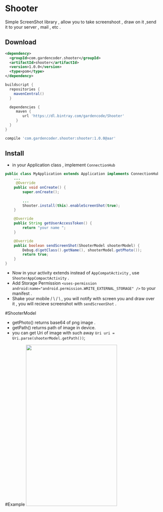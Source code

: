 Shooter
====

Simple ScreenShot library , allow you to take screenshoot , draw on it ,send it to your server , mail , etc . 


Download
--------
```xml
<dependency>
  <groupId>com.gardencoder.shooter</groupId>
  <artifactId>shooter</artifactId>
  <version>1.0.0</version>
  <type>pom</type>
</dependency>
```
```groovy
buildscript {
  repositories {
    mavenCentral()
  }

  dependencies {
     maven {
        url 'https://dl.bintray.com/gardencode/Shooter'
     }
  }
}

compile 'com.gardencoder.shooter:shooter:1.0.0@aar'
```

Install
--------

- in your Application class , implement `ConnectionHub` 
```java
public class MyApplication extends Application implements ConnectionHub {
    ... 
     @Override
    public void onCreate() {
        super.onCreate();
        
        ...
        Shooter.install(this).enableScreenShot(true);
    }

    @Override
    public String getUserAccessToken() {
        return "your name ";
    }

    @Override
    public boolean sendScreenShot(ShooterModel shooterModel) {
        Debug.d(getClass().getName(), shooterModel.getPhoto());
        return true;
    }
}

```

- Now in your activity extends instead of `AppCompatActivity` , use `ShooterAppCompactActivity` .
- Add Storage Permission  `<uses-permission android:name="android.permission.WRITE_EXTERNAL_STORAGE" />` to your manifest .
- Shake your mobile / \ / \ , you will notify with screen you and draw over it , you will recieve screenshot with `sendScreenShot` .

#ShooterModel
- getPhoto() returns base64 of png image .
- getPath() returns path of image in device.  
- you can get Uri of image with such away `Uri uri = Uri.parse(shooterModel.getPath())`;

#Example
<img src="https://github.com/gardencoder/shooter/raw/master/screenshot/img1.png" width="300px" height="532px" />
